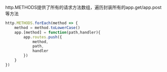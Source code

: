 http.METHODS提供了所有的请求方法数组，遍历封装所有的app.get/app.post等方法
```js
http.METHODS.forEach(method => {
    method = method.toLowerCase()
    app.[method] = function(path,handler){
        app.routes.push({
            method,
            path,
            handler
        })
    }
})
```